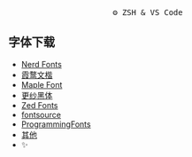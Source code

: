 
<pre align="center">
⚙️ ZSH & VS Code
</pre>

## 字体下载

- [Nerd Fonts](https://www.nerdfonts.com/font-downloads)
- [霞鹜文楷](https://github.com/lxgw/LxgwWenKai)
- [Maple Font](https://github.com/subframe7536/Maple-font/blob/v5/README_CN.md)
- [更纱黑体](https://github.com/laishulu/Sarasa-Mono-SC-Nerd)
- [Zed Fonts](https://github.com/zed-industries/zed-fonts)
- [fontsource](https://fontsource.org/)
- [ProgrammingFonts](https://github.com/ProgrammingFonts/ProgrammingFonts)
- [其他](https://github.com/cancng/fonts)
- ✨
